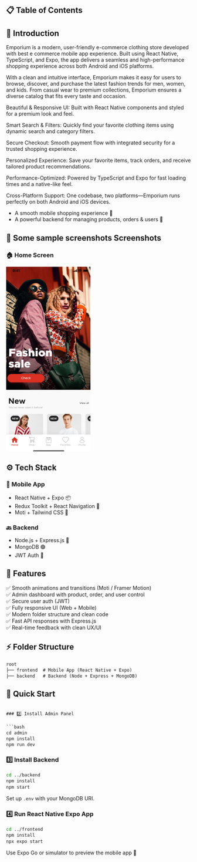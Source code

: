 ## 📋 Table of Contents

## <a name="introduction">🤖 Introduction</a>


Emporium is a modern, user-friendly e-commerce clothing store developed with best e commerce mobile app experience. Built using React Native, TypeScript, and Expo, the app delivers a seamless and high-performance shopping experience across both Android and iOS platforms.

With a clean and intuitive interface, Emporium makes it easy for users to browse, discover, and purchase the latest fashion trends for men, women, and kids. From casual wear to premium collections, Emporium ensures a diverse catalog that fits every taste and occasion.

Beautiful & Responsive UI: Built with React Native components and styled for a premium look and feel.

Smart Search & Filters: Quickly find your favorite clothing items using dynamic search and category filters.

Secure Checkout: Smooth payment flow with integrated security for a trusted shopping experience.

Personalized Experience: Save your favorite items, track orders, and receive tailored product recommendations.

Performance-Optimized: Powered by TypeScript and Expo for fast loading times and a native-like feel.

Cross-Platform Support: One codebase, two platforms—Emporium runs perfectly on both Android and iOS devices.


* A smooth mobile shopping experience 📱
* A powerful backend for managing products, orders & users 🔧

## 📸 Some sample screenshots Screenshots

### 🏠 Home Screen
![Home Screen](./assets/home.png)


## <a name="tech-stack">⚙️ Tech Stack</a>


### 📱 Mobile App

* React Native + Expo 📦
* Redux Toolkit + React Navigation 🧭
* Moti + Tailwind CSS 🌈

### 🔙 Backend

* Node.js + Express.js 🚀
* MongoDB 🟢
* JWT Auth 🔐

## <a name="features">🔋 Features</a>

✅ Smooth animations and transitions (Moti / Framer Motion) <br />
✅ Admin dashboard with product, order, and user control  <br />
✅ Secure user auth (JWT) <br />
✅ Fully responsive UI (Web + Mobile) <br />
✅ Modern folder structure and clean code <br />
✅ Fast API responses with Express.js <br />
✅ Real-time feedback with clean UX/UI <br />

## <a name="folder-structure">⚡ Folder Structure</a>

```
root
├── frontend  # Mobile App (React Native + Expo)
├── backend   # Backend (Node + Express + MongoDB)
```

## <a name="quick-start">🤸 Quick Start</a>

```

### 2️⃣ Install Admin Panel

```bash
cd admin
npm install
npm run dev
```

### 3️⃣ Install Backend

```bash
cd ../backend
npm install
npm start
```

Set up `.env` with your MongoDB URI.

### 4️⃣ Run React Native Expo App

```bash
cd ../frontend
npm install
npx expo start
```

Use Expo Go or simulator to preview the mobile app 📱
